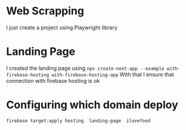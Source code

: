 # Web Scrapping
I just create a project using Playwright library

# Landing Page
I created the landing page using 
```npx create-next-app --example with-firebase-hosting with-firebase-hosting-app``` 
With that I ensure that connection with firebase hosting is ok

# Configuring  which domain deploy
`firebase target:apply hosting  landing-page  ilovefood`